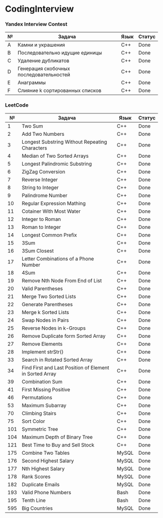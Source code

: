 # CodingInterview

### Yandex Interview Contest
|№|Задача|Язык|Статус|
|-|------|----|------|
|A|Камни и украшения|C++|Done|
|B|Последовательно идущие единицы|C++|Done|
|C|Удаление дубликатов|C++|Done|
|D|Генерация скобочных последовательностей|C++|Done|
|E|Анаграммы|C++|Done|
|F|Слияние k сортированных списков|C++|Done|

### LeetCode
|№|Задача|Язык|Статус|
|-|------|----|------|
|1|Two Sum|C++|Done|
|2|Add Two Numbers|C++|Done|
|3|Longest Substring Without Repeating Characters|C++|Done|
|4|Median of Two Sorted Arrays|C++|Done|
|5|Longest Palindromic Substring|C++|Done|
|6|ZigZag Conversion|C++|Done|
|7|Reverse Integer|C++|Done|
|8|String to Integer|C++|Done|
|9|Palindrome Number|C++|Done|
|10|Regular Expression Mathing|C++|Done|
|11|Cotainer With Most Water|C++|Done|
|12|Integer to Roman|C++|Done|
|13|Roman to Integer|C++|Done|
|14|Longest Common Prefix|C++|Done|
|15|3Sum|C++|Done|
|16|3Sum Closest|C++|Done|
|17|Letter Combinations of a Phone Number|C++|Done|
|18|4Sum|C++|Done|
|19|Remove Nth Node From End of List|C++|Done|
|20|Valid Parentheses|C++|Done|
|21|Merge Two Sorted Lists|C++|Done|
|22|Generate Parentheses|C++|Done|
|23|Merge k Sorted Lists|C++|Done|
|24|Swap Nodes in Pairs|C++|Done|
|25|Reverse Nodes in k-Groups|C++|Done|
|26|Remove Duplicate form Sorted Array|C++|Done|
|27|Remove Elements|C++|Done|
|28|Implement strStr()|C++|Done|
|33|Search in Rotated Sorted Array|C++|Done|
|34|Find First and Last Position of Element in Sorted Array|C++|Done|
|39|Combination Sum|C++|Done|
|41|First Missing Positive|C++|Done|
|46|Permutations|C++|Done|
|53|Maximum Subarray|C++|Done|
|70|Climbing Stairs|C++|Done|
|75|Sort Color|C++|Done|
|101|Symmetric Tree|C++|Done|
|104|Maximum Depth of Binary Tree|C++|Done|
|121|Best Time to Buy and Sell Stock|C++|Done|
|175|Combine Two Tables|MySQL|Done|
|176|Second Highest Salary|MySQL|Done|
|177|Nth Highest Salary|MySQL|Done|
|178|Rank Scores|MySQL|Done|
|182|Duplicate Emails|MySQL|Done|
|193|Valid Phone Numbers|Bash|Done|
|195|Tenth Line|Bash|Done|
|595|Big Countries|MySQL|Done|
